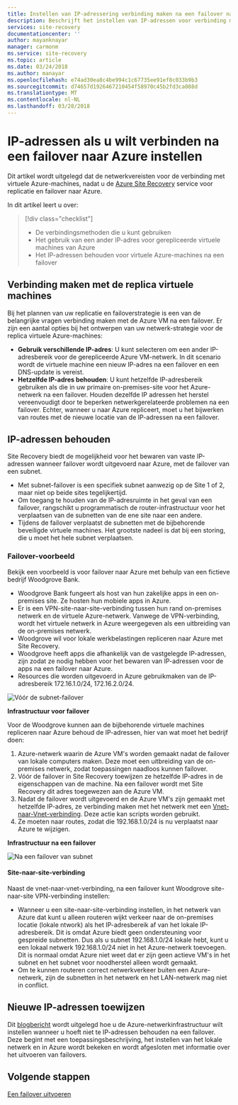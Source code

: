 ```yaml
---
title: Instellen van IP-adressering verbinding maken na een failover naar Azure met Azure Site Recovery | Microsoft Docs
description: Beschrijft het instellen van IP-adressen voor verbinding met virtuele Azure-machines na een failover van on-premises met Azure Site Recovery
services: site-recovery
documentationcenter: ''
author: mayanknayar
manager: carmonm
ms.service: site-recovery
ms.topic: article
ms.date: 03/24/2018
ms.author: manayar
ms.openlocfilehash: e74ad30ea8c4be994c1c67735ee91ef8c033b9b3
ms.sourcegitcommit: d74657d1926467210454f58970c45b2fd3ca088d
ms.translationtype: MT
ms.contentlocale: nl-NL
ms.lasthandoff: 03/28/2018
---
```

# <a name="set-up-ip-addressing-to-connect-after-failover-to-azure"></a>IP-adressen als u wilt verbinden na een failover naar Azure instellen

Dit artikel wordt uitgelegd dat de netwerkvereisten voor de verbinding met virtuele Azure-machines, nadat u de [Azure Site Recovery](site-recovery-overview.md) service voor replicatie en failover naar Azure.

In dit artikel leert u over:

> [!div class="checklist"]
> * De verbindingsmethoden die u kunt gebruiken
> * Het gebruik van een ander IP-adres voor gerepliceerde virtuele machines van Azure
> * Het IP-adressen behouden voor virtuele Azure-machines na een failover

## <a name="connecting-to-replica-vms"></a>Verbinding maken met de replica virtuele machines

Bij het plannen van uw replicatie en failoverstrategie is een van de belangrijke vragen verbinding maken met de Azure VM na een failover. Er zijn een aantal opties bij het ontwerpen van uw netwerk-strategie voor de replica virtuele Azure-machines:

- **Gebruik verschillende IP-adres**: U kunt selecteren om een ander IP-adresbereik voor de gerepliceerde Azure VM-netwerk. In dit scenario wordt de virtuele machine een nieuw IP-adres na een failover en een DNS-update is vereist.
- **Hetzelfde IP-adres behouden**: U kunt hetzelfde IP-adresbereik gebruiken als die in uw primaire on-premises-site voor het Azure-netwerk na een failover. Houden dezelfde IP adressen het herstel vereenvoudigt door te beperken netwerkgerelateerde problemen na een failover. Echter, wanneer u naar Azure repliceert, moet u het bijwerken van routes met de nieuwe locatie van de IP-adressen na een failover.

## <a name="retaining-ip-addresses"></a>IP-adressen behouden

Site Recovery biedt de mogelijkheid voor het bewaren van vaste IP-adressen wanneer failover wordt uitgevoerd naar Azure, met de failover van een subnet.

- Met subnet-failover is een specifiek subnet aanwezig op de Site 1 of 2, maar niet op beide sites tegelijkertijd.
- Om toegang te houden van de IP-adresruimte in het geval van een failover, rangschikt u programmatisch de router-infrastructuur voor het verplaatsen van de subnetten van de ene site naar een andere.
- Tijdens de failover verplaatst de subnetten met de bijbehorende beveiligde virtuele machines. Het grootste nadeel is dat bij een storing, die u moet het hele subnet verplaatsen.


### <a name="failover-example"></a>Failover-voorbeeld

Bekijk een voorbeeld is voor failover naar Azure met behulp van een fictieve bedrijf Woodgrove Bank.

- Woodgrove Bank fungeert als host van hun zakelijke apps in een on-premises site. Ze hosten hun mobiele apps in Azure.
- Er is een VPN-site-naar-site-verbinding tussen hun rand on-premises netwerk en de virtuele Azure-netwerk. Vanwege de VPN-verbinding, wordt het virtuele netwerk in Azure weergegeven als een uitbreiding van de on-premises netwerk.
- Woodgrove wil voor lokale werkbelastingen repliceren naar Azure met Site Recovery.
 - Woodgrove heeft apps die afhankelijk van de vastgelegde IP-adressen, zijn zodat ze nodig hebben voor het bewaren van IP-adressen voor de apps na een failover naar Azure.
 - Resources die worden uitgevoerd in Azure gebruikmaken van de IP-adresbereik 172.16.1.0/24, 172.16.2.0/24.

![Vóór de subnet-failover](./media/site-recovery-network-design/network-design7.png)

**Infrastructuur voor failover**


Voor de Woodgrove kunnen aan de bijbehorende virtuele machines repliceren naar Azure behoud de IP-adressen, hier van wat moet het bedrijf doen:


1. Azure-netwerk waarin de Azure VM's worden gemaakt nadat de failover van lokale computers maken. Deze moet een uitbreiding van de on-premises netwerk, zodat toepassingen naadloos kunnen failover.
2. Vóór de failover in Site Recovery toewijzen ze hetzelfde IP-adres in de eigenschappen van de machine. Na een failover wordt met Site Recovery dit adres toegewezen aan de Azure VM.
3. Nadat de failover wordt uitgevoerd en de Azure VM's zijn gemaakt met hetzelfde IP-adres, ze verbinding maken met het netwerk met een [Vnet-naar-Vnet-verbinding](../vpn-gateway/virtual-networks-configure-vnet-to-vnet-connection.md). Deze actie kan scripts worden gebruikt.
4. Ze moeten naar routes, zodat die 192.168.1.0/24 is nu verplaatst naar Azure te wijzigen.


**Infrastructuur na een failover**

![Na een failover van subnet](./media/site-recovery-network-design/network-design9.png)

#### <a name="site-to-site-connection"></a>Site-naar-site-verbinding

Naast de vnet-naar-vnet-verbinding, na een failover kunt Woodgrove site-naar-site VPN-verbinding instellen:
- Wanneer u een site-naar-site-verbinding instellen, in het netwerk van Azure dat kunt u alleen routeren wijkt verkeer naar de on-premises locatie (lokale ntwork) als het IP-adresbereik af van het lokale IP-adresbereik. Dit is omdat Azure biedt geen ondersteuning voor gespreide subnetten. Dus als u subnet 192.168.1.0/24 lokale hebt, kunt u een lokaal netwerk 192.168.1.0/24 niet in het Azure-netwerk toevoegen. Dit is normaal omdat Azure niet weet dat er zijn geen actieve VM's in het subnet en het subnet voor noodherstel alleen wordt gemaakt.
- Om te kunnen routeren correct netwerkverkeer buiten een Azure-netwerk, zijn de subnetten in het netwerk en het LAN-netwerk mag niet in conflict.




## <a name="assigning-new-ip-addresses"></a>Nieuwe IP-adressen toewijzen

Dit [blogbericht](http://azure.microsoft.com/blog/2014/09/04/networking-infrastructure-setup-for-microsoft-azure-as-a-disaster-recovery-site/) wordt uitgelegd hoe u de Azure-netwerkinfrastructuur wilt instellen wanneer u hoeft niet te IP-adressen behouden na een failover. Deze begint met een toepassingsbeschrijving, het instellen van het lokale netwerk en in Azure wordt bekeken en wordt afgesloten met informatie over het uitvoeren van failovers.

## <a name="next-steps"></a>Volgende stappen
[Een failover uitvoeren](site-recovery-failover.md)

